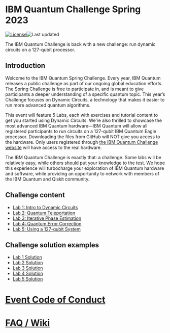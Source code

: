 # IBM Quantum Challenge Spring 2023

[![License](https://img.shields.io/github/license/qiskit-community/ibm-quantum-challenge-spring-2023.svg)](https://opensource.org/licenses/Apache-2.0)<!--- long-description-skip-begin -->![Last updated](https://img.shields.io/github/last-commit/qiskit-community/ibm-quantum-challenge-spring-2023/main?label=Last%20updated&style=flat)

The IBM Quantum Challenge is back with a new challenge: run dynamic circuits on a 127-qubit processor.

## Introduction

Welcome to the IBM Quantum Spring Challenge. Every year, IBM Quantum releases a public challenge as part of our ongoing global education efforts. The Spring Challenge is free to participate in, and is meant to give participants a deeper understanding of a specific quantum topic. This year’s Challenge focuses on Dynamic Circuits, a technology that makes it easier to run more advanced quantum algorithms.

This event will feature 5 Labs, each with exercises and tutorial content to get you started using Dynamic Circuits. We’re also thrilled to showcase the most advanced IBM Quantum hardware—IBM Quantum will allow all registered participants to run circuits on a 127-qubit IBM Quantum Eagle processor. Downloading the files from GitHub will NOT give you access to the hardware. Only users registered through [the IBM Quantum Challenge website](https://quantum-computing.ibm.com) will have access to the real hardware.

The IBM Quantum Challenge is exactly that: a challenge. Some labs will be relatively easy, while others should put your knowledge to the test. We hope this experience will turbocharge your exploration of IBM Quantum hardware and software, while providing an opportunity to network with members of the IBM Quantum and Qiskit community.

## Challenge content

- [Lab 1: Intro to Dynamic Circuits](./content/lab_1/lab1.ipynb)
- [Lab 2: Quantum Teleportation](./content/lab_2/lab2.ipynb)
- [Lab 3: Iterative Phase Estimation](./content/lab_3/lab3.ipynb)
- [Lab 4: Quantum Error Correction](./content/lab_4/lab4.ipynb)
- [Lab 5: Using a 127-qubit System](./content/lab_5/lab5.ipynb)

## Challenge solution examples

- [Lab 1 Solution](./solutions/lab_1/lab1.ipynb)
- [Lab 2 Solution](./solutions/lab_2/lab2.ipynb)
- [Lab 3 Solution](./solutions/lab_3/lab3.ipynb)
- [Lab 4 Solution](./solutions/lab_4/lab4.ipynb)
- [Lab 5 Solution](./solutions/lab_5/lab5.ipynb)

# [Event Code of Conduct](./CODE_OF_CONDUCT.md)

# [FAQ / Wiki](https://github.com/qiskit-community/ibm-quantum-challenge-spring-2023/wiki)
